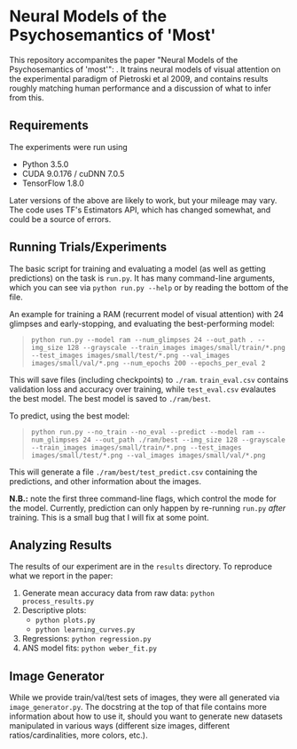 # Neural Models of the Psychosemantics of 'Most'

This repository accompanites the paper "Neural Models of the Psychosemantics of 'most'": .  It trains neural models of visual 
attention on the experimental paradigm of Pietroski et al 2009, and contains results roughly matching human performance and
a discussion of what to infer from this.

## Requirements

The experiments were run using
- Python 3.5.0
- CUDA 9.0.176 / cuDNN 7.0.5
- TensorFlow 1.8.0

Later versions of the above are likely to work, but your mileage may vary.  The code uses TF's Estimators API, which has changed
somewhat, and could be a source of errors.

## Running Trials/Experiments

The basic script for training and evaluating a model (as well as getting predictions) on the task is `run.py`.  It has many command-line arguments, which you can see via `python run.py --help` or by reading the bottom of the file.

An example for training a RAM (recurrent model of visual attention) with 24 glimpses and early-stopping, and evaluating the best-performing model:

> `python run.py --model ram --num_glimpses 24 --out_path . --img_size 128 --grayscale --train_images images/small/train/*.png --test_images images/small/test/*.png --val_images images/small/val/*.png --num_epochs 200 --epochs_per_eval 2`

This will save files (including checkpoints) to `./ram`.  `train_eval.csv` contains validation loss and accuracy over training, while `test_eval.csv` evalautes the best model. The best model is saved to `./ram/best`.

To predict, using the best model:

> `python run.py --no_train --no_eval --predict --model ram --num_glimpses 24 --out_path ./ram/best --img_size 128 --grayscale --train_images images/small/train/*.png --test_images images/small/test/*.png --val_images images/small/val/*.png`

This will generate a file `./ram/best/test_predict.csv` containing the predictions, and other information about the images.

**N.B.:** note the first three command-line flags, which control the mode for the model.  Currently, prediction can only happen by re-running `run.py` _after_ training.  This is a small bug that I will fix at some point.

## Analyzing Results

The results of our experiment are in the `results` directory.  To reproduce what we report in the paper:

1. Generate mean accuracy data from raw data: `python process_results.py`
2. Descriptive plots:
    * `python plots.py`
    * `python learning_curves.py`
3. Regressions: `python regression.py`
4. ANS model fits: `python weber_fit.py`

## Image Generator

While we provide train/val/test sets of images, they were all generated via `image_generator.py`.  The docstring at the top of that file contains more information about how to use it, should you want to generate new datasets manipulated in various ways (different size images, different ratios/cardinalities, more colors, etc.).
